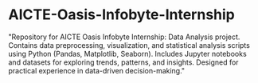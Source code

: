 # AICTE-Oasis-Infobyte-Internship
"Repository for AICTE Oasis Infobyte Internship: Data Analysis project. Contains data preprocessing, visualization, and statistical analysis scripts using Python (Pandas, Matplotlib, Seaborn). Includes Jupyter notebooks and datasets for exploring trends, patterns, and insights. Designed for practical experience in data-driven decision-making."
